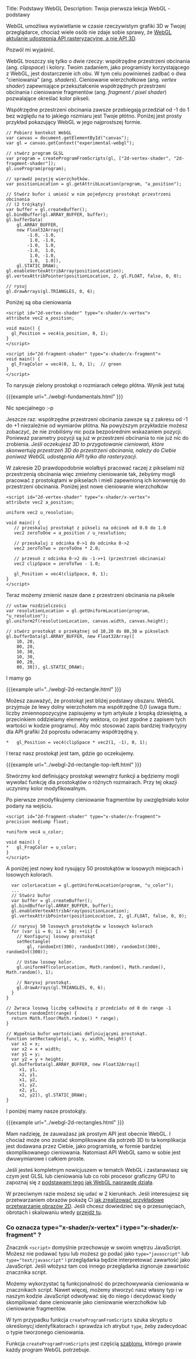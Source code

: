 Title: Podstawy WebGL
Description: Twoja pierwsza lekcja WebGL - podstawy

WebGL umożliwa wyświetlanie w czasie rzeczywistym grafiki 3D w Twojej
przeglądarce, chociaż wiele osób nie zdaje sobie sprawy, że
[WebGL aktulanie udostępnia API rasteryzacyjne, a nie API 3D](webgl-2d-vs-3d-library.html).

Pozwól mi wyjaśnić.

WebGL troszczy się tylko o dwie rzeczy: współrzędne przestrzeni obcinania (ang. _clipspace_) i kolory.
Twoim zadaniem, jako programisty korzystającego z WebGL, jest dostarczenie ich obu.
W tym celu powinieneś zadbać o dwa "cieniowania" (ang. _shaders_). Cieniowanie wierzchołkowe (ang. _vertex shader_)
zapewniające przekształcenie współrzędnych przestrzeni obcinania i cieniowanie fragmentów
(ang. _fragment / pixel shader_) pozwalające określać kolor pikseli.

Współrzędne przestrzeni obcinania zawsze przebiegają przedział od -1 do 1 bez względu na to jakiego rozmiaru
jest Twoje płótno. Poniżej jest prosty przykład pokazujący WebGL w jego najprostszej formie.

    // Pobierz kontekst WebGL
    var canvas = document.getElementById("canvas");
    var gl = canvas.getContext("experimental-webgl");

    // stwórz program GLSL
    var program = createProgramFromScripts(gl, ["2d-vertex-shader", "2d-fragment-shader"]);
    gl.useProgram(program);

    // sprawdź pozycję wierzchołków.
    var positionLocation = gl.getAttribLocation(program, "a_position");

    // Stwórz bufor i umieść w nim pojedynczy prostokąt przestrzeni obcinania
    // (2 trójkąty)
    var buffer = gl.createBuffer();
    gl.bindBuffer(gl.ARRAY_BUFFER, buffer);
    gl.bufferData(
        gl.ARRAY_BUFFER,
        new Float32Array([
            -1.0, -1.0,
             1.0, -1.0,
            -1.0,  1.0,
            -1.0,  1.0,
             1.0, -1.0,
             1.0,  1.0]),
        gl.STATIC_DRAW);
    gl.enableVertexAttribArray(positionLocation);
    gl.vertexAttribPointer(positionLocation, 2, gl.FLOAT, false, 0, 0);

    // rysuj
    gl.drawArrays(gl.TRIANGLES, 0, 6);

Poniżej są oba cieniowania

    <script id="2d-vertex-shader" type="x-shader/x-vertex">
    attribute vec2 a_position;

    void main() {
      gl_Position = vec4(a_position, 0, 1);
    }
    </script>

    <script id="2d-fragment-shader" type="x-shader/x-fragment">
    void main() {
      gl_FragColor = vec4(0, 1, 0, 1);  // green
    }
    </script>

To narysuje zielony prostokąt o rozmiarach cełego płótna.  Wynik jest tutaj

{{{example url="../webgl-fundamentals.html" }}}

Nic specjalnego :-p

Jeszcze raz: współrzędne przestrzeni obcinania zawsze są z zakresu od -1 do +1 niezależnie od
wymiarów płótna. Na powyższym przykładzie możesz zobaczyć, że nie zrobiliśmy nic
poza bezpośrednim wskazaniem pozycji. Ponieważ parametry pozycji są
już w przestrzeni obcinania to nie już nic do zrobienia. *Jeśli oczekujesz 3D to przygotowanie cieniowań,
które skonwertują przestrzeń 3D do przestrzeni obcinania, należy do Ciebie poniważ WebGL udostępnia API tylko
dla rasteryzacji*.

W zakresie 2D prawdopodobnie wolałbyś pracować raczej z pikselami niż przestrzenią obcinania więc
zmieńmy cieniowanie tak, żebyśmy mogli pracować z prostokątami w pikselach i mieli
zapewnioną ich konwersję do przestrzeni obcinania.  Poniżej jest nowe cieniowanie wierzchołków

    <script id="2d-vertex-shader" type="x-shader/x-vertex">
    attribute vec2 a_position;

    uniform vec2 u_resolution;

    void main() {
       // przeskaluj prostokąt z pikseli na odcinek od 0.0 do 1.0
       vec2 zeroToOne = a_position / u_resolution;

       // przeskaluj z odcinka 0->1 do odcinka 0->2
       vec2 zeroToTwo = zeroToOne * 2.0;

       // przesuń z odcinka 0->2 do -1->+1 (przestrzeń obcinania)
       vec2 clipSpace = zeroToTwo - 1.0;

       gl_Position = vec4(clipSpace, 0, 1);
    }
    </script>

Teraz możemy zmienić nasze dane z przestrzeni obcinania na piksele

    // ustaw rozdzielczości
    var resolutionLocation = gl.getUniformLocation(program, "u_resolution");
    gl.uniform2f(resolutionLocation, canvas.width, canvas.height);

    // stwórz prostokąt o przekątnej od 10,20 do 80,30 w pikselach
    gl.bufferData(gl.ARRAY_BUFFER, new Float32Array([
        10, 20,
        80, 20,
        10, 30,
        10, 30,
        80, 20,
        80, 30]), gl.STATIC_DRAW);

I mamy go

{{{example url="../webgl-2d-rectangle.html" }}}

Możesz zauważyć, że prostokąt jest bliżej podstawy obszaru. WebGL przyjmuje że lewy dolny
wierzchołem ma współrzędne 0,0 (uwaga tłum.: liczby zmiennopozycyjne zapisujemy w tym artykule z kropką dziesiętną,
a przecinkiem oddzielamy elementy wektora, co jest zgodne z zapisem tych wartości w kodzie programu).
Aby móc stosować zapis bardziej tradycyjny dla API grafiki 2d
poprostu odwracamy współrzędną y.

    *   gl_Position = vec4(clipSpace * vec2(1, -1), 0, 1);

I teraz nasz prostokąt jest tam, gdzie go oczekujemy.

{{{example url="../webgl-2d-rectangle-top-left.html" }}}

Stwórzmy kod definiujący prostokąt wewnątrz funkcji a
będziemy mogli wywołać funkcję dla prostokątów o różnych rozmairach.  Przy tej okazji
uczynimy kolor modyfikowalnym.

Po pierwsze zmodyfikujemy cieniowanie fragmentów by uwzględniało kolor podany na wejściu.

    <script id="2d-fragment-shader" type="x-shader/x-fragment">
    precision mediump float;

    +uniform vec4 u_color;

    void main() {
    *   gl_FragColor = u_color;
    }
    </script>

A poniżej jest nowy kod rysujący 50 prostokątów w losowych miejscach i losowych kolorach.

      var colorLocation = gl.getUniformLocation(program, "u_color");
      ...
      // Stwórz bufor
      var buffer = gl.createBuffer();
      gl.bindBuffer(gl.ARRAY_BUFFER, buffer);
      gl.enableVertexAttribArray(positionLocation);
      gl.vertexAttribPointer(positionLocation, 2, gl.FLOAT, false, 0, 0);

      // narysuj 50 losowych prostokątów w losowych kolorach
      for (var ii = 0; ii < 50; ++ii) {
        // Konfiguruj losowy prostokąt
        setRectangle(
            gl, randomInt(300), randomInt(300), randomInt(300), randomInt(300));

        // Ustaw losowy kolor.
        gl.uniform4f(colorLocation, Math.random(), Math.random(), Math.random(), 1);

        // Narysuj prostokąt.
        gl.drawArrays(gl.TRIANGLES, 0, 6);
      }
    }

    // Zwraca losową liczbę całkowitą z przedziału od 0 do range -1
    function randomInt(range) {
      return Math.floor(Math.random() * range);
    }

    // Wypełnia bufor wartościami definiującymi prostokąt.
    function setRectangle(gl, x, y, width, height) {
      var x1 = x;
      var x2 = x + width;
      var y1 = y;
      var y2 = y + height;
      gl.bufferData(gl.ARRAY_BUFFER, new Float32Array([
         x1, y1,
         x2, y1,
         x1, y2,
         x1, y2,
         x2, y1,
         x2, y2]), gl.STATIC_DRAW);
    }

I poniżej mamy nasze prostokąty.

{{{example url="../webgl-2d-rectangles.html" }}}

Mam nadzieję, że zauważasz jak prostym API jest obecnie WebGL.
I chociaż może ono zostać skomplikowane dla potrzeb 3D to ta komplikacja jest
dodawana przez Ciebie, jako programistę, w formie bardziej skomplikowanego cieniowania.
Natomiast API WebGL samo w sobie jest dwuwymiarowe i całkiem proste.

Jeśli jesteś kompletnym nowicjuszem w tematch WebGL i zastanawiasz się czym jest GLSL lub cieniowania
lub co robi procesor graficzny GPU
to zapoznaj się z [podstawami tego jak WebGL naprawdę działa](webgl-how-it-works.html).

W przeciwnym razie możesz się udać w 2 kierunkach. Jeśli interesujesz się przetwarzaniem obrazów
pokażę Ci [jak zrealizować przykładowe przetwarzanie obrazów 2D](webgl-image-processing.html).
Jeśli chcesz dowiedzieć się o przesunięciach,
obrotach i skalowaniu wtedy [przejdź tu](webgl-2d-translation.html).

<div class="webgl_bottombar">
<h3>Co oznacza type="x-shader/x-vertex" i type="x-shader/x-fragment" ?</h3>
<p>
Znacznik <code>&lt;script&gt;</code> domyślnie przechowuje w swoim wnętrzu JavaScript.
Możesz nie podawać typu lub możesz go podać jako <code>type="javascript"</code> lub
<code>type="text/javascript"</code> i przeglądarka będzie interpretować
zawartość jako JavaScript. Jeśli włożysz tam coś innego przeglądarka zignoruje
zawartość znacznika script.
</p>
<p>
Możemy wykorzystać tą funkcjonalność do przechowywania cieniowania w znacznikach script. Nawet więcej,
możemy stworzyć nasz własny typ i w naszym kodzie JavaScript odwoływać się do niego i decydować
kiedy skompilować dane cieniowanie jako cieniowanie wierzchołków lub cieniowanie fragmentów.
</p>
<p>
W tym przypadku funkcja <code>createProgramFromScripts</code> szuka
skryptu o określonycj identyfikatorach i sprawdza ich atrybut <code>type</code>, żeby
zadecydoać o typie tworzonego cieniowania.
</p>
<p>
Funkcja <code>createProgramFromScripts</code> jest częścią <a href="webgl-boilerplate.html">szablonu</a>,
którego prawie każdy program WebGL potrzebuje.
</p>
</div>
